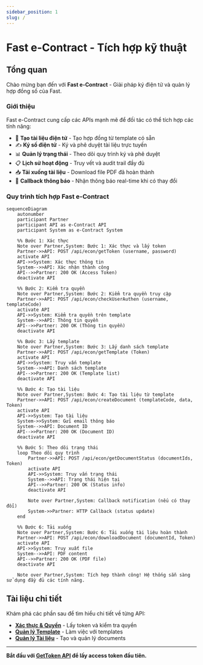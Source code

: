 ```yaml
---
sidebar_position: 1
slug: /
---
```


# Fast e-Contract - Tích hợp kỹ thuật

## Tổng quan

Chào mừng bạn đến với **Fast e-Contract** - Giải pháp ký điện tử và quản lý hợp đồng số của Fast.

### Giới thiệu

Fast e-Contract cung cấp các APIs mạnh mẽ để đối tác có thể tích hợp các tính năng:

- 📝 **Tạo tài liệu điện tử** - Tạo hợp đồng từ template có sẵn
- ✍️ **Ký số điện tử** - Ký và phê duyệt tài liệu trực tuyến
- 📊 **Quản lý trạng thái** - Theo dõi quy trình ký và phê duyệt
- 📋 **Lịch sử hoạt động** - Truy vết và audit trail đầy đủ
- 📥 **Tải xuống tài liệu** - Download file PDF đã hoàn thành
- 🔔 **Callback thông báo** - Nhận thông báo real-time khi có thay đổi

### Quy trình tích hợp Fast e-Contract

```mermaid
sequenceDiagram
    autonumber
    participant Partner
    participant API as e-Contract API
    participant System as e-Contract System

    %% Bước 1: Xác thực
    Note over Partner,System: Bước 1: Xác thực và lấy token
    Partner->>API: POST /api/econ/getToken (username, password)
    activate API
    API->>System: Xác thực thông tin
    System-->>API: Xác nhận thành công
    API-->>Partner: 200 OK (Access Token)
    deactivate API

    %% Bước 2: Kiểm tra quyền
    Note over Partner,System: Bước 2: Kiểm tra quyền truy cập
    Partner->>API: POST /api/econ/checkUserAuthen (username, templateCode)
    activate API
    API->>System: Kiểm tra quyền trên template
    System-->>API: Thông tin quyền
    API-->>Partner: 200 OK (Thông tin quyền)
    deactivate API

    %% Bước 3: Lấy template
    Note over Partner,System: Bước 3: Lấy danh sách template
    Partner->>API: POST /api/econ/getTemplate (Token)
    activate API
    API->>System: Truy vấn template
    System-->>API: Danh sách template
    API-->>Partner: 200 OK (Template list)
    deactivate API

    %% Bước 4: Tạo tài liệu
    Note over Partner,System: Bước 4: Tạo tài liệu từ template
    Partner->>API: POST /api/econ/createDocument (templateCode, data, Token)
    activate API
    API->>System: Tạo tài liệu
    System->>System: Gửi email thông báo
    System-->>API: Document ID
    API-->>Partner: 200 OK (Document ID)
    deactivate API

    %% Bước 5: Theo dõi trạng thái
    loop Theo dõi quy trình
        Partner->>API: POST /api/econ/getDocumentStatus (documentIds, Token)
        activate API
        API->>System: Truy vấn trạng thái
        System-->>API: Trạng thái hiện tại
        API-->>Partner: 200 OK (Status info)
        deactivate API

        Note over Partner,System: Callback notification (nếu có thay đổi)
        System->>Partner: HTTP Callback (status update)
    end

    %% Bước 6: Tải xuống
    Note over Partner,System: Bước 6: Tải xuống tài liệu hoàn thành
    Partner->>API: POST /api/econ/downloadDocument (documentId, Token)
    activate API
    API->>System: Truy xuất file
    System-->>API: PDF content
    API-->>Partner: 200 OK (PDF file)
    deactivate API

    Note over Partner,System: Tích hợp thành công! Hệ thống sẵn sàng sử dụng đầy đủ các tính năng.
```

## Tài liệu chi tiết

Khám phá các phần sau để tìm hiểu chi tiết về từng API:

- **[Xác thực & Quyền](/econtract/authentication/get-token)** - Lấy token và kiểm tra quyền
- **[Quản lý Template](/econtract/template/get-template)** - Làm việc với templates
- **[Quản lý Tài liệu](/econtract/document/create-document)** - Tạo và quản lý documents

---

**Bắt đầu với [GetToken API](/econtract/authentication/get-token) để lấy access token đầu tiên.**
